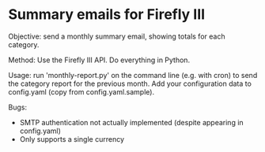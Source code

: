 # Summary emails for Firefly III

Objective: send a monthly summary email, showing totals for each category.

Method: Use the Firefly III API. Do everything in Python.

Usage: run 'monthly-report.py' on the command line (e.g. with cron) to send the category report for the previous month. Add your configuration data to config.yaml (copy from config.yaml.sample).

Bugs:

- SMTP authentication not actually implemented (despite appearing in config.yaml)
- Only supports a single currency
